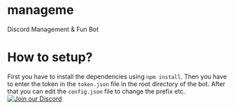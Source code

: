# manageme
Discord Management & Fun Bot

# How to setup?
First you have to install the dependencies using `npm install`.
Then you have to enter the token in the `token.json` file in the root directory of the bot.
After that you can edit the `config.json` file to change the prefix etc.
 [![Join our Discord](https://discordapp.com/api/guilds/449982492511043625/embed.png?style=banner4)](https://discordapp.com/invite/CheqYwR)
